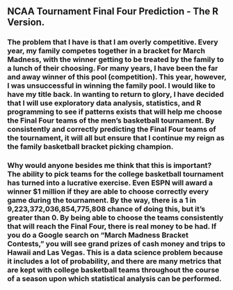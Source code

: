 ## NCAA Tournament Final Four Prediction - The R Version.

### The problem that I have is that I am overly competitive. Every year, my family competes together in a bracket for March Madness, with the winner getting to be treated by the family to a lunch of their choosing. For many years, I have been the far and away winner of this pool (competition). This year, however, I was unsuccessful in winning the family pool. I would like to have my title back. In wanting to return to glory, I have decided that I will use exploratory data analysis, statistics, and R programming to see if patterns exists that will help me choose the Final Four teams of the men’s basketball tournament. By consistently and correctly predicting the Final Four teams of the tournament, it will all but ensure that I continue my reign as the family basketball bracket picking champion.
### Why would anyone besides me think that this is important? The ability to pick teams for the college basketball tournament has turned into a lucrative exercise. Even ESPN will award a winner $1 million if they are able to choose correctly every game during the tournament. By the way, there is a 1 in 9,223,372,036,854,775,808 chance of doing this, but it’s greater than 0. By being able to choose the teams consistently that will reach the Final Four, there is real money to be had. If you do a Google search on “March Madness Bracket Contests,” you will see grand prizes of cash money and trips to Hawaii and Las Vegas. This is a data science problem because it includes a lot of probability, and there are many metrics that are kept with college basketball teams throughout the course of a season upon which statistical analysis can be performed.
